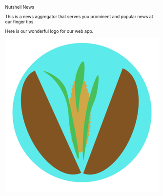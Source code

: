 Nutshell News

This is a news aggregator that serves you prominent and popular news at our finger tips.

Here is our wonderful logo for our web app.

![alt tag](https://raw.githubusercontent.com/NutshellNews/NutshellNews/master/icons/iconNutshell36.png)

